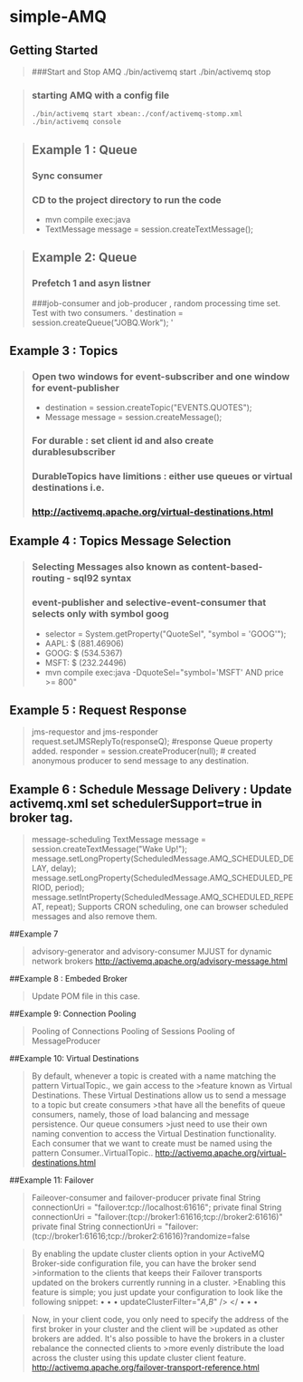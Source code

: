 simple-AMQ
===========

Getting Started
---------------
>###Start and Stop AMQ
> ./bin/activemq start
> ./bin/activemq stop

>### starting AMQ with a config file
> `./bin/activemq start xbean:./conf/activemq-stomp.xml`
> `./bin/activemq console`

>## Example 1  : Queue
>### Sync consumer
>### CD to the project directory to run the code
>* mvn compile exec:java
>* TextMessage message = session.createTextMessage();

>## Example 2: Queue
>### Prefetch 1 and asyn listner
>###job-consumer and job-producer , random processing time set. Test with two consumers.
' destination = session.createQueue("JOBQ.Work");
'

## Example 3 : Topics
>### Open two windows for event-subscriber and one window for event-publisher
>* destination = session.createTopic("EVENTS.QUOTES");
>* Message message = session.createMessage();
>### For durable : set client id and also create durablesubscriber
>### DurableTopics have limitions : either use queues or virtual destinations i.e. 
>### http://activemq.apache.org/virtual-destinations.html

## Example 4 : Topics Message Selection
>### Selecting Messages also known as content-based-routing - sql92 syntax
>### event-publisher and selective-event-consumer that selects only with symbol goog
>* selector = System.getProperty("QuoteSel", "symbol = 'GOOG'");
>* AAPL: $ (881.46906)
>* GOOG: $ (534.5367)
>* MSFT: $ (232.24496)
>* mvn compile exec:java -DquoteSel="symbol='MSFT' AND price >= 800"


## Example 5 : Request Response
>jms-requestor and jms-responder
>request.setJMSReplyTo(responseQ); #response Queue property added.
>responder = session.createProducer(null); # created anonymous producer to send message to any destination.

## Example 6 :  Schedule Message Delivery : Update activemq.xml set schedulerSupport=true in broker tag.
>message-scheduling
>        TextMessage message = session.createTextMessage("Wake Up!");
>        message.setLongProperty(ScheduledMessage.AMQ_SCHEDULED_DELAY, delay);
>        message.setLongProperty(ScheduledMessage.AMQ_SCHEDULED_PERIOD, period);
>        message.setIntProperty(ScheduledMessage.AMQ_SCHEDULED_REPEAT, repeat);
>Supports CRON scheduling, one can browser scheduled messages and also remove them.

##Example 7
>advisory-generator and advisory-consumer
>MJUST for dynamic network brokers
>http://activemq.apache.org/advisory-message.html

##Example 8 : Embeded Broker
>Update POM file in this case.

##Example 9: Connection Pooling
>Pooling of Connections
>Pooling of Sessions
>Pooling of MessageProducer

##Example 10: Virtual Destinations
>By default, whenever a topic is created with a name matching the pattern VirtualTopic.<TopicName>, we gain access to the >feature known as Virtual Destinations. These Virtual Destinations allow us to send a message to a topic but create consumers >that have all the benefits of queue consumers, namely, those of load balancing and message persistence. Our queue consumers >just need to use their own naming convention to access the Virtual Destination functionality. Each consumer that we 
>want to create must be named using the pattern Consumer.<Name>.VirtualTopic.<TopicName>.
>http://activemq.apache.org/virtual-destinations.html


##Example 11: Failover
>Faileover-consumer and failover-producer
>private final String connectionUri = "failover:tcp://localhost:61616";
>private final String connectionUri = "failover:(tcp://broker1:61616;tcp://broker2:61616)"
>private final String connectionUri = "failover:(tcp://broker1:61616;tcp://broker2:61616)?randomize=false

>By enabling the update cluster clients option in your ActiveMQ Broker-side configuration file, you can have the broker send >information to the clients that keeps their Failover transports updated on the brokers currently running in a cluster. >Enabling this feature is simple; you just update your configuration to look like the following snippet: 
><broker> 
>• • • 
><transportConnectors> <transportConnector name="openwire" uri="tcp://0.0.0.0:61616" updateClusterClients="true" >updateClusterFilter="*A*,*B*" /> 
></<transportConnectors> 
>• • • 
></broker> 

>Now, in your client code, you only need to specify the address of the first broker in your cluster and the client will be >updated as other brokers are added. It's also possible to have the brokers in a cluster rebalance the connected clients to >more evenly distribute the load across the cluster using this update cluster client feature.
>http://activemq.apache.org/failover-transport-reference.html
